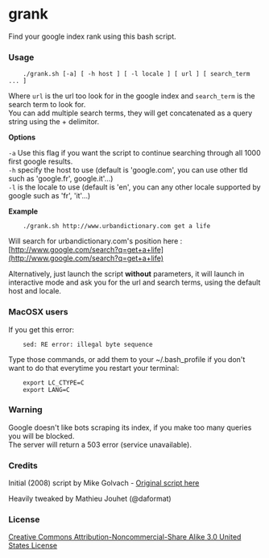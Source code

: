 grank
=====

Find your google index rank using this bash script.

### Usage

```shell
	./grank.sh [-a] [ -h host ] [ -l locale ] [ url ] [ search_term ... ]
```

Where `url` is the url too look for in the google index and `search_term` is the search term to look for.  
You can add multiple search terms, they will get concatenated as a query string using the + delimitor.

**Options**

`-a` Use this flag if you want the script to continue searching through all 1000 first google results.  
`-h` specify the host to use (default is 'google.com', you can use other tld such as 'google.fr', google.it'...)  
`-l` is the locale to use (default is 'en', you can any other locale supported by google such as 'fr', 'it'...)

**Example**
```shell
	./grank.sh http://www.urbandictionary.com get a life
```

Will search for urbandictionary.com's position here :  
[http://www.google.com/search?q=get+a+life](http://www.google.com/search?q=get+a+life)

Alternatively, just launch the script **without** parameters, it will launch in interactive mode and ask you for the url and search terms, using the default host and locale.


### MacOSX users
If you get this error:
```
	sed: RE error: illegal byte sequence
```

Type those commands, or add them to your ~/.bash_profile if you don't want to do that everytime you restart your terminal:
```shell
	export LC_CTYPE=C
	export LANG=C
```


### Warning

Google doesn't like bots scraping its index, if you make too many queries you will be blocked.  
The server will return a 503 error (service unavailable).


### Credits 

Initial (2008) script by Mike Golvach - [Original script here](http://linuxshellaccount.blogspot.fr/2008/08/finding-your-google-index-rank-with.html) 

Heavily tweaked by Mathieu Jouhet (@daformat)


### License

[Creative Commons Attribution-Noncommercial-Share Alike 3.0 United States License](http://creativecommons.org/licenses/by-nc-sa/3.0/us/)